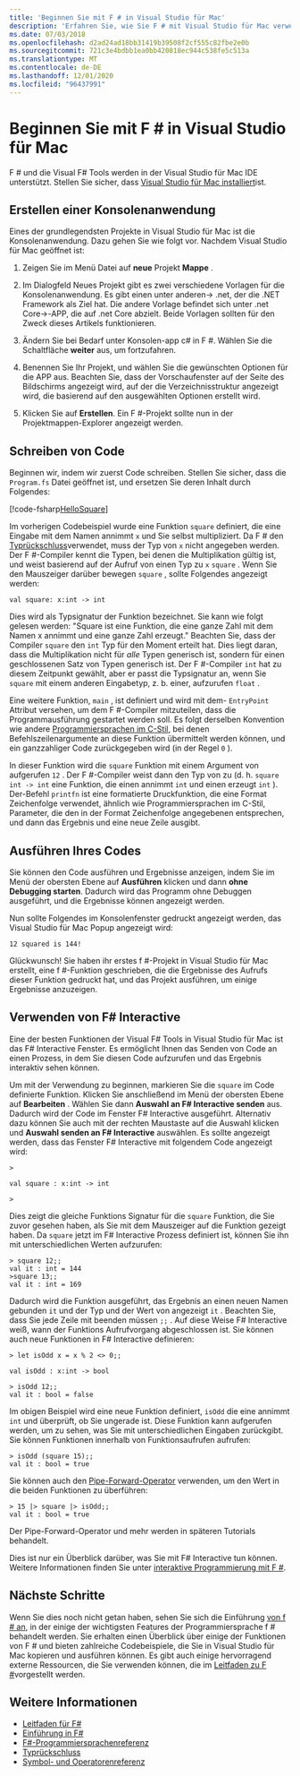 ```yaml
---
title: 'Beginnen Sie mit F # in Visual Studio für Mac'
description: 'Erfahren Sie, wie Sie F # mit Visual Studio für Mac verwenden.'
ms.date: 07/03/2018
ms.openlocfilehash: d2ad24ad18bb31419b39508f2cf555c82fbe2e0b
ms.sourcegitcommit: 721c3e4bdbb1ea0bb420818ec944c538fe5c513a
ms.translationtype: MT
ms.contentlocale: de-DE
ms.lasthandoff: 12/01/2020
ms.locfileid: "96437991"
---
```

# <a name="get-started-with-f-in-visual-studio-for-mac"></a>Beginnen Sie mit F # in Visual Studio für Mac

F # und die Visual F# Tools werden in der Visual Studio für Mac IDE unterstützt. Stellen Sie sicher, dass [Visual Studio für Mac installiert](install-fsharp.md#install-f-with-visual-studio-for-mac)ist.

## <a name="creating-a-console-application"></a>Erstellen einer Konsolenanwendung

Eines der grundlegendsten Projekte in Visual Studio für Mac ist die Konsolenanwendung.  Dazu gehen Sie wie folgt vor.  Nachdem Visual Studio für Mac geöffnet ist:

1. Zeigen Sie im Menü Datei auf **neue** Projekt **Mappe** .

2. Im Dialogfeld Neues Projekt gibt es zwei verschiedene Vorlagen für die Konsolenanwendung.  Es gibt einen unter anderen-> .net, der die .NET Framework als Ziel hat.  Die andere Vorlage befindet sich unter .net Core->-APP, die auf .net Core abzielt.  Beide Vorlagen sollten für den Zweck dieses Artikels funktionieren.

3. Ändern Sie bei Bedarf unter Konsolen-app c# in F #.  Wählen Sie die Schaltfläche **weiter** aus, um fortzufahren.  

4. Benennen Sie Ihr Projekt, und wählen Sie die gewünschten Optionen für die APP aus.  Beachten Sie, dass der Vorschaufenster auf der Seite des Bildschirms angezeigt wird, auf der die Verzeichnisstruktur angezeigt wird, die basierend auf den ausgewählten Optionen erstellt wird.  

5. Klicken Sie auf **Erstellen**.  Ein F #-Projekt sollte nun in der Projektmappen-Explorer angezeigt werden.

## <a name="writing-your-code"></a>Schreiben von Code

Beginnen wir, indem wir zuerst Code schreiben.  Stellen Sie sicher, dass die `Program.fs` Datei geöffnet ist, und ersetzen Sie deren Inhalt durch Folgendes:

[!code-fsharp[HelloSquare](~/samples/snippets/fsharp/getting-started/hello-square.fs)]

Im vorherigen Codebeispiel wurde eine Funktion `square` definiert, die eine Eingabe mit dem Namen annimmt `x` und Sie selbst multipliziert.  Da F # den [Typrückschluss](../language-reference/type-inference.md)verwendet, muss der Typ von `x` nicht angegeben werden.  Der F #-Compiler kennt die Typen, bei denen die Multiplikation gültig ist, und weist basierend auf der Aufruf von einen Typ zu `x` `square` .  Wenn Sie den Mauszeiger darüber bewegen `square` , sollte Folgendes angezeigt werden:

```console
val square: x:int -> int
```

Dies wird als Typsignatur der Funktion bezeichnet.  Sie kann wie folgt gelesen werden: "Square ist eine Funktion, die eine ganze Zahl mit dem Namen x annimmt und eine ganze Zahl erzeugt."  Beachten Sie, dass der Compiler `square` den `int` Typ für den Moment erteilt hat. Dies liegt daran, dass die Multiplikation nicht für *alle* Typen generisch ist, sondern für einen geschlossenen Satz von Typen generisch ist.  Der F #-Compiler `int` hat zu diesem Zeitpunkt gewählt, aber er passt die Typsignatur an, wenn Sie `square` mit einem anderen Eingabetyp, z. b. einer, aufzurufen `float` .

Eine weitere Funktion, `main` , ist definiert und wird mit dem- `EntryPoint` Attribut versehen, um dem F #-Compiler mitzuteilen, dass die Programmausführung gestartet werden soll.  Es folgt derselben Konvention wie andere [Programmiersprachen im C-Stil](https://en.wikipedia.org/wiki/Entry_point#C_and_C.2B.2B), bei denen Befehlszeilenargumente an diese Funktion übermittelt werden können, und ein ganzzahliger Code zurückgegeben wird (in der Regel `0` ).

In dieser Funktion wird die `square` Funktion mit einem Argument von aufgerufen `12` .  Der F #-Compiler weist dann den Typ von zu (d. h. `square` `int -> int` eine Funktion, die einen annimmt `int` und einen erzeugt `int` ).  Der-Befehl `printfn` ist eine formatierte Druckfunktion, die eine Format Zeichenfolge verwendet, ähnlich wie Programmiersprachen im C-Stil, Parameter, die den in der Format Zeichenfolge angegebenen entsprechen, und dann das Ergebnis und eine neue Zeile ausgibt.

## <a name="running-your-code"></a>Ausführen Ihres Codes

Sie können den Code ausführen und Ergebnisse anzeigen, indem Sie im Menü der obersten Ebene auf **Ausführen** klicken und dann **ohne Debugging starten**.  Dadurch wird das Programm ohne Debuggen ausgeführt, und die Ergebnisse können angezeigt werden.

Nun sollte Folgendes im Konsolenfenster gedruckt angezeigt werden, das Visual Studio für Mac Popup angezeigt wird:

```console
12 squared is 144!
```

Glückwunsch!  Sie haben ihr erstes f #-Projekt in Visual Studio für Mac erstellt, eine f #-Funktion geschrieben, die die Ergebnisse des Aufrufs dieser Funktion gedruckt hat, und das Projekt ausführen, um einige Ergebnisse anzuzeigen.

## <a name="using-f-interactive"></a>Verwenden von F# Interactive

Eine der besten Funktionen der Visual F# Tools in Visual Studio für Mac ist das F# Interactive Fenster.  Es ermöglicht Ihnen das Senden von Code an einen Prozess, in dem Sie diesen Code aufzurufen und das Ergebnis interaktiv sehen können.

Um mit der Verwendung zu beginnen, markieren Sie die `square` im Code definierte Funktion.  Klicken Sie anschließend im Menü der obersten Ebene auf **Bearbeiten** .  Wählen Sie dann **Auswahl an F# Interactive senden** aus.  Dadurch wird der Code im Fenster F# Interactive ausgeführt.  Alternativ dazu können Sie auch mit der rechten Maustaste auf die Auswahl klicken und **Auswahl senden an F# Interactive** auswählen.  Es sollte angezeigt werden, dass das Fenster F# Interactive mit folgendem Code angezeigt wird:

```console
>

val square : x:int -> int

>
```

Dies zeigt die gleiche Funktions Signatur für die `square` Funktion, die Sie zuvor gesehen haben, als Sie mit dem Mauszeiger auf die Funktion gezeigt haben.  Da `square` jetzt im F# Interactive Prozess definiert ist, können Sie ihn mit unterschiedlichen Werten aufzurufen:

```console
> square 12;;
val it : int = 144
>square 13;;
val it : int = 169
```

Dadurch wird die Funktion ausgeführt, das Ergebnis an einen neuen Namen gebunden `it` und der Typ und der Wert von angezeigt `it` .  Beachten Sie, dass Sie jede Zeile mit beenden müssen `;;` .  Auf diese Weise F# Interactive weiß, wann der Funktions Aufrufvorgang abgeschlossen ist.  Sie können auch neue Funktionen in F# Interactive definieren:

```console
> let isOdd x = x % 2 <> 0;;

val isOdd : x:int -> bool

> isOdd 12;;
val it : bool = false
```

Im obigen Beispiel wird eine neue Funktion definiert, `isOdd` die eine annimmt `int` und überprüft, ob Sie ungerade ist.  Diese Funktion kann aufgerufen werden, um zu sehen, was Sie mit unterschiedlichen Eingaben zurückgibt.  Sie können Funktionen innerhalb von Funktionsaufrufen aufrufen:

```console
> isOdd (square 15);;
val it : bool = true
```

Sie können auch den [Pipe-Forward-Operator](../language-reference/symbol-and-operator-reference/index.md) verwenden, um den Wert in die beiden Funktionen zu überführen:

```console
> 15 |> square |> isOdd;;
val it : bool = true
```

Der Pipe-Forward-Operator und mehr werden in späteren Tutorials behandelt.

Dies ist nur ein Überblick darüber, was Sie mit F# Interactive tun können.  Weitere Informationen finden Sie unter [interaktive Programmierung mit F #](../tools/fsharp-interactive/index.md).

## <a name="next-steps"></a>Nächste Schritte

Wenn Sie dies noch nicht getan haben, sehen Sie sich die Einführung [von f # an](../tour.md), in der einige der wichtigsten Features der Programmiersprache f # behandelt werden.  Sie erhalten einen Überblick über einige der Funktionen von F # und bieten zahlreiche Codebeispiele, die Sie in Visual Studio für Mac kopieren und ausführen können.  Es gibt auch einige hervorragend externe Ressourcen, die Sie verwenden können, die im [Leitfaden zu F #](../index.yml)vorgestellt werden.

## <a name="see-also"></a>Weitere Informationen

- [Leitfaden für F#](../index.yml)
- [Einführung in F#](../tour.md)
- [F#-Programmiersprachenreferenz](../language-reference/index.md)
- [Typrückschluss](../language-reference/type-inference.md)
- [Symbol- und Operatorenreferenz](../language-reference/symbol-and-operator-reference/index.md)
